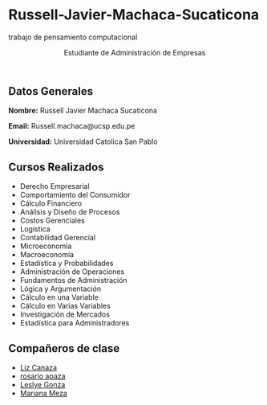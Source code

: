 # Russell-Javier-Machaca-Sucaticona
trabajo de pensamiento computacional
<html lang="es">
<head>
    <meta charset="UTF-8">
    <meta name="viewport" content="width=device-width, initial-scale=1.0">
</head>
<body>
    <header>
        <p>Estudiante de Administración de Empresas</p>
    </header>
  <section>
        <h2>Datos Generales</h2>
        <p><strong>Nombre:</strong> Russell Javier Machaca Sucaticona</p>
        <p><strong>Email:</strong> Russell.machaca@ucsp.edu.pe</p>
        <p><strong>Universidad:</strong> Universidad Catolica San Pablo</p>
    </section>
<body>
    <h2>Cursos Realizados</h2>
    <ul>
            <li>Derecho Empresarial</li>
            <li>Comportamiento del Consumidor</li>
            <li>Cálculo Financiero</li>
            <li>Análisis y Diseño de Procesos</li>
            <li>Costos Gerenciales</li>
            <li>Logística</li>
            <li>Contabilidad Gerencial</li>
            <li>Microeconomía</li>
            <li>Macroeconomía</li>
            <li>Estadística y Probabilidades</li>
            <li>Administración de Operaciones</li>
            <li>Fundamentos de Administración</li>
            <li>Lógica y Argumentación</li>
            <li>Cálculo en una Variable</li>
            <li>Cálculo en Varias Variables</li>
            <li>Investigación de Mercados</li>
            <li>Estadística para Administradores</li>
    </ul>
    <h2>Compañeros de clase</h2>
    <ul>
        <li><a href="https://liz-canaza.github.io/LizCanazaMachaca.github.io/">Liz Canaza</a></li>
        <li><a href="https://rosarioapaza.github.io/rosarioleandraapazamamani/">rosario apaza</a></li>
        <li><a href="https://leslyegonza.github.io/LeslyeMilagrosGonzaRamos/">Leslye Gonza</a></li>
        <li><a href="https://marimezapino.github.io/MarianaGabrielaMezaPino/">Mariana Meza</a></li>
    </ul>
</body>
